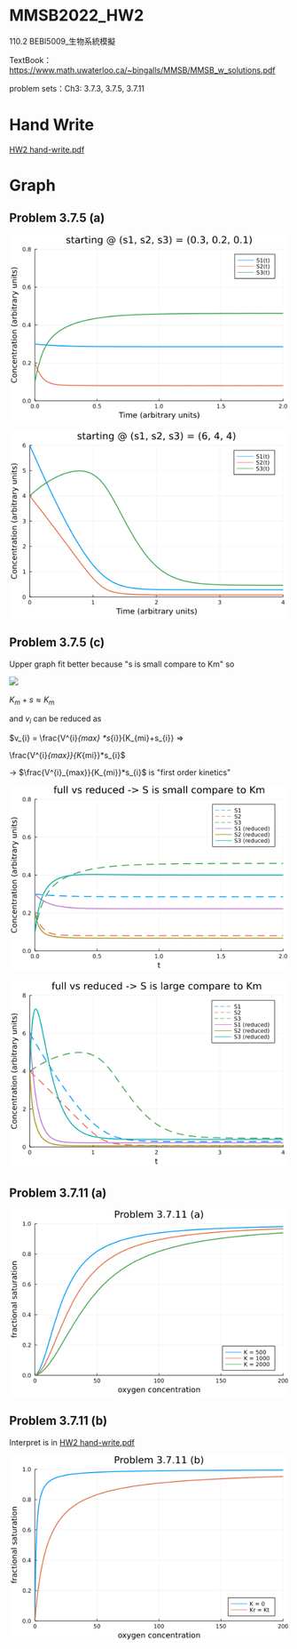 # MMSB2022_HW2
110.2 BEBI5009_生物系統模擬

TextBook：https://www.math.uwaterloo.ca/~bingalls/MMSB/MMSB_w_solutions.pdf

problem sets：Ch3: 3.7.3, 3.7.5, 3.7.11

# Hand Write
[HW2 hand-write.pdf](/HW2%20hand-write.pdf)

# Graph

## Problem 3.7.5 (a)
!["initial condition (s1, s2, s3) = (0.3, 0.2, 0.1)"](/png/Problem%203.7.5%20(a)(1).png)

!["initial condition (s1, s2, s3) = (6, 4, 4)"](/png/Problem%203.7.5%20(a)(2).png)


## Problem 3.7.5 (c)

Upper graph fit better because "s is small compare to Km" so

<img src="https://render.githubusercontent.com/render/math?math=K_{m}+s \approx K_{m}">

$K_{m}+s \approx K_{m}$

and $v_i$ can be reduced as

$v_{i} = \frac{V^{i}_{max} *s_{i}}{K_{mi}+s_{i}} => 

\frac{V^{i}_{max}}{K_{mi}}*s_{i}$

-> $\frac{V^{i}_{max}}{K_{mi}}*s_{i}$ is "first order kinetics"

!["full vs reduced -> S is small compare to Km"](/png/Problem%203.7.5%20(c)(1).png)

!["full vs reduced -> S is large compare to Km"](/png/Problem%203.7.5%20(c)(2).png)


## Problem 3.7.11 (a)

!["fractional saturation of tetramer oxygen binding"](/png/Problem%203.7.11%20(a).png)

## Problem 3.7.11 (b)

Interpret is in [HW2 hand-write.pdf](/HW2%20hand-write.pdf)

!["fractional saturation of tetramer oxygen binding @ spectial condition"](/png/Problem%203.7.11%20(b).png)